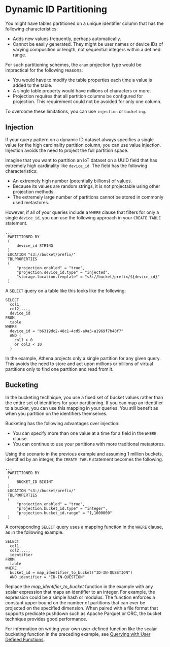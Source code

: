 # Dynamic ID Partitioning<a name="partition-projection-dynamic-id-partitioning"></a>

You might have tables partitioned on a unique identifier column that has the following characteristics:
+ Adds new values frequently, perhaps automatically\.
+ Cannot be easily generated\. They might be user names or device IDs of varying composition or length, not sequential integers within a defined range\.

For such partitioning schemes, the `enum` projection type would be impractical for the following reasons:
+ You would have to modify the table properties each time a value is added to the table\.
+ A single table property would have millions of characters or more\.
+ Projection requires that all partition columns be configured for projection\. This requirement could not be avoided for only one column\.

To overcome these limitations, you can use `injection` or `bucketing`\.

## Injection<a name="partition-projection-injection"></a>

If your query pattern on a dynamic ID dataset always specifies a single value for the high cardinality partition column, you can use value injection\. Injection avoids the need to project the full partition space\.

Imagine that you want to partition an IoT dataset on a UUID field that has extremely high cardinality like `device_id`\. The field has the following characteristics:
+ An extremely high number \(potentially billions\) of values\.
+ Because its values are random strings, it is not projectable using other projection methods\.
+ The extremely large number of partitions cannot be stored in commonly used metastores\.

However, if all of your queries include a `WHERE` clause that filters for only a single `device_id`, you can use the following approach in your `CREATE TABLE` statement\.

```
...
 PARTITIONED BY
 (
     device_id STRING
 )
 LOCATION "s3://bucket/prefix/"
 TBLPROPERTIES
 (
     "projection.enabled" = "true",
     "projection.device_id.type" = "injected",
     "storage.location.template" = "s3://bucket/prefix/${device_id}"
 )
```

A `SELECT` query on a table like this looks like the following:

```
SELECT
  col1,
  col2,...,
  device_id
FROM
  table
WHERE
  device_id = "b6319dc2-48c1-4cd5-a0a3-a1969f7b48f7"
  AND (
    col1 > 0
    or col2 < 10
  )
```

In the example, Athena projects only a single partition for any given query\. This avoids the need to store and act upon millions or billions of virtual partitions only to find one partition and read from it\.

## Bucketing<a name="partition-projection-bucketing"></a>

In the bucketing technique, you use a fixed set of bucket values rather than the entire set of identifiers for your partitioning\. If you can map an identifier to a bucket, you can use this mapping in your queries\. You still benefit as when you partition on the identifiers themselves\.

Bucketing has the following advantages over injection:
+ You can specify more than one value at a time for a field in the `WHERE` clause\.
+ You can continue to use your partitions with more traditional metastores\.

Using the scenario in the previous example and assuming 1 million buckets, identified by an integer, the `CREATE TABLE` statement becomes the following\.

```
...
 PARTITIONED BY
 (
     BUCKET_ID BIGINT
 )
 LOCATION "s3://bucket/prefix/"
 TBLPROPERTIES
 (
     "projection.enabled" = "true",
     "projection.bucket_id.type" = "integer",
     "projection.bucket_id.range" = "1,1000000"
 )
```

A corresponding `SELECT` query uses a mapping function in the `WHERE` clause, as in the following example\.

```
SELECT
  col1,
  col2,...,
  identifier
FROM
  table
WHERE
  bucket_id = map_identifier_to_bucket("ID-IN-QUESTION")
  AND identifier = "ID-IN-QUESTION"
```

Replace the *map\_identifier\_to\_bucket* function in the example with any scalar expression that maps an identifier to an integer\. For example, the expression could be a simple hash or modulus\. The function enforces a constant upper bound on the number of partitions that can ever be projected on the specified dimension\. When paired with a file format that supports predicate pushdown such as Apache Parquet or ORC, the bucket technique provides good performance\.

For information on writing your own user\-defined function like the scalar bucketing function in the preceding example, see [Querying with User Defined Functions](querying-udf.md)\.